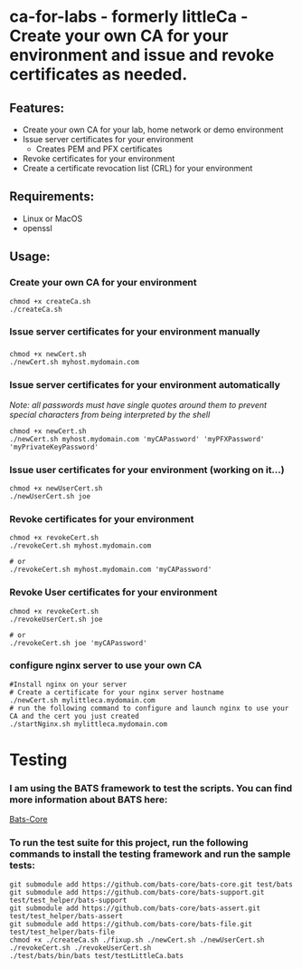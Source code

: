# ca-for-labs - formerly littleCa - Create your own CA for your environment and issue and revoke certificates as needed.

## Features:

* Create your own CA for your lab, home network or demo environment
* Issue server certificates for your environment
    * Creates PEM and PFX certificates
* Revoke certificates for your environment
* Create a certificate revocation list (CRL) for your environment

## Requirements:

* Linux or MacOS
* openssl

## Usage:

### Create your own CA for your environment

```shell
chmod +x createCa.sh
./createCa.sh
```

### Issue server certificates for your environment manually

###        

```shell
chmod +x newCert.sh
./newCert.sh myhost.mydomain.com
```

### Issue server certificates for your environment automatically

*Note: all passwords must have single quotes around them to prevent special characters from being interpreted by the
shell*

```shell
chmod +x newCert.sh
./newCert.sh myhost.mydomain.com 'myCAPassword' 'myPFXPassword' 'myPrivateKeyPassword'
```

### Issue user certificates for your environment (working on it...)

```shell
chmod +x newUserCert.sh
./newUserCert.sh joe
```

### Revoke certificates for your environment

```shell
chmod +x revokeCert.sh
./revokeCert.sh myhost.mydomain.com

# or
./revokeCert.sh myhost.mydomain.com 'myCAPassword'
```

### Revoke User certificates for your environment

```shell
chmod +x revokeCert.sh
./revokeUserCert.sh joe

# or
./revokeCert.sh joe 'myCAPassword'
```

### configure nginx server to use your own CA

```shell
#Install nginx on your server
# Create a certificate for your nginx server hostname
./newCert.sh mylittleca.mydomain.com
# run the following command to configure and launch nginx to use your CA and the cert you just created
./startNginx.sh mylittleca.mydomain.com
```

# Testing

### I am using the BATS framework to test the scripts. You can find more information about BATS here:

[Bats-Core](https://github.com/bats-core/bats-core)

### To run the test suite for this project, run the following commands to install the testing framework and run the sample tests:

```shell
git submodule add https://github.com/bats-core/bats-core.git test/bats
git submodule add https://github.com/bats-core/bats-support.git test/test_helper/bats-support
git submodule add https://github.com/bats-core/bats-assert.git test/test_helper/bats-assert
git submodule add https://github.com/bats-core/bats-file.git test/test_helper/bats-file
chmod +x ./createCa.sh ./fixup.sh ./newCert.sh ./newUserCert.sh ./revokeCert.sh ./revokeUserCert.sh
./test/bats/bin/bats test/testLittleCa.bats
```
